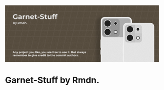 ![Garnet-Stuff](https://raw.githubusercontent.com/garnet-stuff/.github/main/profile/garnet-stuff.png)

# Garnet-Stuff by Rmdn.
